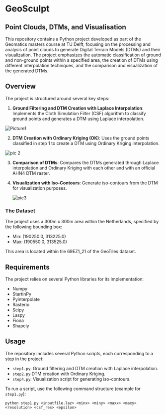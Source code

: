 # GeoSculpt

## Point Clouds, DTMs, and Visualisation

This repository contains a Python project developed as part of the Geomatics masters course at TU Delft, focusing on the processing and analysis of point clouds to generate Digital Terrain Models (DTMs) and their visualization. The project emphasizes the automatic classification of ground and non-ground points within a specified area, the creation of DTMs using different interpolation techniques, and the comparison and visualization of the generated DTMs.

## Overview

The project is structured around several key steps:

1. **Ground Filtering and DTM Creation with Laplace Interpolation**: Implements the Cloth Simulation Filter (CSF) algorithm to classify ground points and generates a DTM using Laplace interpolation.

  ![Picture1](https://github.com/simaybtm/DTM_creation/assets/72439800/30c4bd57-c335-4089-abe3-0c2b6914a59b)

2. **DTM Creation with Ordinary Kriging (OK)**: Uses the ground points classified in step 1 to create a DTM using Ordinary Kriging interpolation.
 
  ![pic 2](https://github.com/simaybtm/DTM_creation/assets/72439800/d5c499c3-e52f-4a69-b977-ed8c48a212de)

3. **Comparison of DTMs**: Compares the DTMs generated through Laplace interpolation and Ordinary Kriging with each other and with an official AHN4 DTM raster.

4. **Visualization with Iso-Contours**: Generate iso-contours from the DTM for visualization purposes.

   ![pic3](https://github.com/simaybtm/DTM_creation/assets/72439800/7b5b53bf-e62e-474b-8ba0-57720f2b770c)


### The Dataset

The project uses a 300m x 300m area within the Netherlands, specified by the following bounding box:

- Min: (190250.0, 313225.0)
- Max: (190550.0, 313525.0)

This area is located within tile 69EZ1_21 of the GeoTiles dataset.

## Requirements

The project relies on several Python libraries for its implementation:

- Numpy
- StartinPy
- Pyinterpolate
- Rasterio
- Scipy
- Laspy
- Fiona
- Shapely

## Usage

The repository includes several Python scripts, each corresponding to a step in the project:

- `step1.py`: Ground filtering and DTM creation with Laplace interpolation.
- `step2.py`:DTM creation with Ordinary Kriging.
- `step4.py`: Visualization script for generating iso-contours.

To run a script, use the following command structure (example for `step1.py`):

```shell
python step1.py <inputfile.laz> <minx> <miny> <maxx> <maxy> <resolution> <csf_res> <epsilon>
